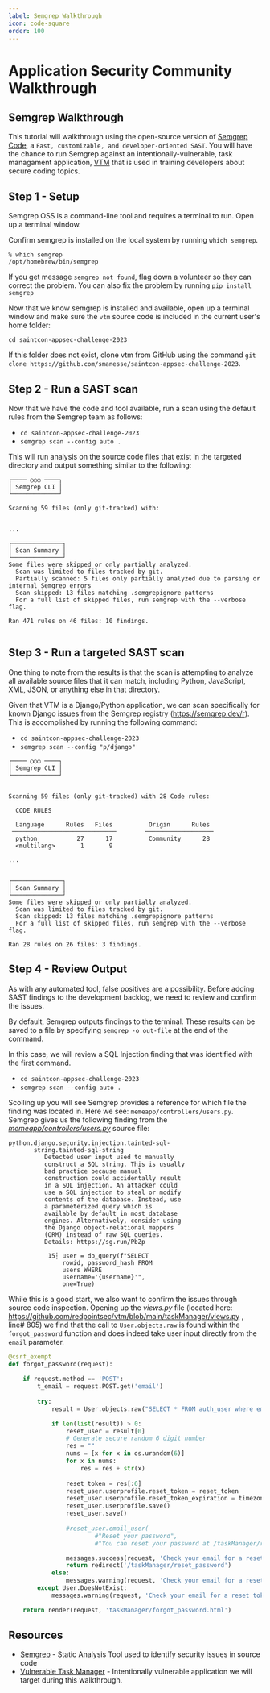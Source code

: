 ```yaml
---
label: Semgrep Walkthrough
icon: code-square
order: 100
---
```


# Application Security Community Walkthrough
## Semgrep Walkthrough

This tutorial will walkthrough using the open-source version of [Semgrep Code](https://semgrep.dev/products/semgrep-code/), a `Fast, customizable, and developer-oriented SAST`. You will have the chance to run Semgrep against an intentionally-vulnerable, task managament application, [VTM](https://github.com/redpointsec/vtm) that is used in training developers about secure coding topics.

## Step 1 - Setup

Semgrep OSS is a command-line tool and requires a terminal to run. Open up a terminal window.

Confirm semgrep is installed on the local system by running `which semgrep`.

```
% which semgrep
/opt/homebrew/bin/semgrep
```

If you get message `semgrep not found`, flag down a volunteer so they can correct the problem. You can also fix the problem by running `pip install semgrep`

Now that we know semgrep is installed and available, open up a terminal window and make sure the `vtm` source code is included in the current user's home folder:

```
cd saintcon-appsec-challenge-2023
```

If this folder does not exist, clone vtm from GitHub using the command `git clone https://github.com/smanesse/saintcon-appsec-challenge-2023`.

## Step 2 - Run a SAST scan

Now that we have the code and tool available, run a scan using the default rules from the Semgrep team as follows: 

* `cd saintcon-appsec-challenge-2023`
* `semgrep scan --config auto .`

This will run analysis on the source code files that exist in the targeted directory and output something similar to the following:

```
┌──── ○○○ ────┐
│ Semgrep CLI │               
└─────────────┘               
                              
Scanning 59 files (only git-tracked) with:

                                      
...
                    
┌──────────────┐
│ Scan Summary │
└──────────────┘
Some files were skipped or only partially analyzed.
  Scan was limited to files tracked by git.
  Partially scanned: 5 files only partially analyzed due to parsing or internal Semgrep errors
  Scan skipped: 13 files matching .semgrepignore patterns
  For a full list of skipped files, run semgrep with the --verbose flag.

Ran 471 rules on 46 files: 10 findings.


```

## Step 3 - Run a targeted SAST scan

One thing to note from the results is that the scan is attempting to analyze all available source files that it can match, including Python, JavaScript, XML, JSON, or anything else in that directory.

Given that VTM is a Django/Python application, we can scan specifically for known Django issues from the Semgrep registry (https://semgrep.dev/r). This is accomplished by running the following command:

* `cd saintcon-appsec-challenge-2023`
* `semgrep scan --config "p/django"`

```
┌──── ○○○ ────┐
│ Semgrep CLI │
└─────────────┘

                                                                                     
Scanning 59 files (only git-tracked) with 28 Code rules:
            
  CODE RULES
                                                                                     
  Language      Rules   Files          Origin      Rules                             
 ─────────────────────────────        ───────────────────                            
  python           27      17          Community      28                             
  <multilang>       1       9                                                        
                                       
...


┌──────────────┐
│ Scan Summary │
└──────────────┘
Some files were skipped or only partially analyzed.
  Scan was limited to files tracked by git.
  Scan skipped: 13 files matching .semgrepignore patterns
  For a full list of skipped files, run semgrep with the --verbose flag.

Ran 28 rules on 26 files: 3 findings.

```

## Step 4 - Review Output

As with any automated tool, false positives are a possibility. Before adding SAST findings to the development backlog, we need to review and confirm the issues.

By default, Semgrep outputs findings to the terminal. These results can be saved to a file by specifying `semgrep -o out-file` at the end of the command.

In this case, we will review a SQL Injection finding that was identified with the first command.

* `cd saintcon-appsec-challenge-2023`
* `semgrep scan --config auto .`

 Scolling up you will see Semgrep provides a reference for which file the finding was located in. Here we see: `memeapp/controllers/users.py`. Semgrep gives us the following finding from the [_memeapp/controllers/users.py_](https://github.com/smanesse/saintcon-appsec-challenge-2023/blob/main/memeapp/controllers/users.py) source file: 

```
python.django.security.injection.tainted-sql-
       string.tainted-sql-string                    
          Detected user input used to manually   
          construct a SQL string. This is usually
          bad practice because manual            
          construction could accidentally result 
          in a SQL injection. An attacker could  
          use a SQL injection to steal or modify 
          contents of the database. Instead, use 
          a parameterized query which is         
          available by default in most database  
          engines. Alternatively, consider using 
          the Django object-relational mappers   
          (ORM) instead of raw SQL queries.      
          Details: https://sg.run/PbZp           
                                                 
           15┆ user = db_query(f"SELECT 
               rowid, password_hash FROM
               users WHERE              
               username='{username}'",  
               one=True)
```

While this is a good start, we also want to confirm the issues through source code inspection. Opening up the _views.py_ file (located here: https://github.com/redpointsec/vtm/blob/main/taskManager/views.py , line# 805) we find that the call to `User.objects.raw` is found within the `forgot_password` function and does indeed take user input directly from the `email` parameter.

```python
@csrf_exempt
def forgot_password(request):
            
    if request.method == 'POST':
        t_email = request.POST.get('email')
    
        try:
            result = User.objects.raw("SELECT * FROM auth_user where email = '%s'" % t_email)

            if len(list(result)) > 0:
                reset_user = result[0]
                # Generate secure random 6 digit number
                res = ""
                nums = [x for x in os.urandom(6)]
                for x in nums:
                    res = res + str(x)
                   
                reset_token = res[:6]
                reset_user.userprofile.reset_token = reset_token
                reset_user.userprofile.reset_token_expiration = timezone.now() + datetime.timedelta(minutes=10)
                reset_user.userprofile.save()
                reset_user.save()
        
                #reset_user.email_user(
                        #"Reset your password",
                        #"You can reset your password at /taskManager/reset_password/. Use \"{}\" as your token. This link will only work for 10 minutes.".format(reset_token))

                messages.success(request, 'Check your email for a reset token')
                return redirect('/taskManager/reset_password')
            else:
                messages.warning(request, 'Check your email for a reset token')
        except User.DoesNotExist:
            messages.warning(request, 'Check your email for a reset token')

    return render(request, 'taskManager/forgot_password.html')
```

## Resources

- [Semgrep](https://semgrep.dev/) - Static Analysis Tool used to identify security issues in source code
- [Vulnerable Task Manager](https://github.com/redpointsec/vtm) - Intentionally vulnerable application we will target during this walkthrough.

